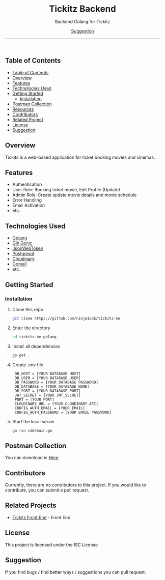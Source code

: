 <div align='center' style="text-align: center;">

<h1 style="border:0;margin:1rem">Tickitz Backend</h1>

Backend Golang for Tickitz

[Suggestion](mailto:hauzan41200@gmail.com)

<hr>
<br>

</div>

## Table of Contents

- [Table of Contents](#table-of-contents)
- [Overview](#overview)
- [Features](#features)
- [Technologies Used](#technologies-used)
- [Getting Started](#getting-started)
  - [Installation](#installation)
- [Postman Collection](#postman-collection)
- [Resources](#resources)
- [Contributors](#contributors)
- [Related Project](#related-projects)
- [License](#license)
- [Suggestion](#suggestion)

## Overview

Tickits is a web-based application for ticket booking movies and cinemas.

## Features

- Authentication
- User Role: Booking ticket movie, Edit Profile (Update)
- Admin Role: Create update movie details and movie schedule
- Error Handling
- Email Activation
- etc.

## Technologies Used

- [Golang](https://go.dev/)
- [Gin Gonic](github.com/gin-gonic/gin)
- [JsonWebToken](github.com/golang-jwt/jwt/v5)
- [Postgresql](https://www.postgresql.org/)
- [Cloudinary](https://cloudinary.com/)
- [Gomail](gopkg.in/gomail.v2)
- etc.

## Getting Started

### Installation

1. Clone this repo

   ```bash
   git clone https://github.com/ninja1cak/tickitz-be
   ```

2. Enter the directory

   ```bash
   cd tickitz-be-golang
   ```

3. Install all dependencies

   ```bash
   go get .
   ```

4. Create .env file

   ```env
    DB_HOST = [YOUR DATABASE HOST]
    DB_USER = [YOUR DATABASE USER]
    DB_PASSWORD = [YOUR DATABASE PASSWORD]
    DB_DATABASE = [YOUR DATABASE NAME]
    DB_PORT = [YOUR DATABASE PORT]
    JWT_SECRET = [YOUR JWT_SECRET]
    PORT = [YOUR PORT]
    CLOUDINARY_URL = [YOUR CLOUDINARY API]
    CONFIG_AUTH_EMAIL = [YOUR EMAIL]
    CONFIG_AUTH_PASSWORD = [YOUR EMAIL PASSWORD]

   ```

5. Start the local server

   ```bash
   go run cmd/main.go
   ```



## Postman Collection

You can download in <a href='https://drive.google.com/file/d/1iGTRVvIm_XJAoyn6ciRrdqwhckKD1cm3/view?usp=sharing'> Here </a>

## Contributors

Currently, there are no contributors to this project. If you would like to contribute, you can submit a pull request.

## Related Projects

- [Tickitz Front End](https://github.com/JulianMindria/Frontend_tickitzv2) - Front End

## License

This project is licensed under the ISC License

## Suggestion

If you find bugs / find better ways / suggestions you can pull request.
